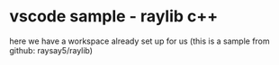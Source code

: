 # vscode sample - raylib c++
here we have a workspace already set up for us (this is a sample from github: raysay5/raylib)

